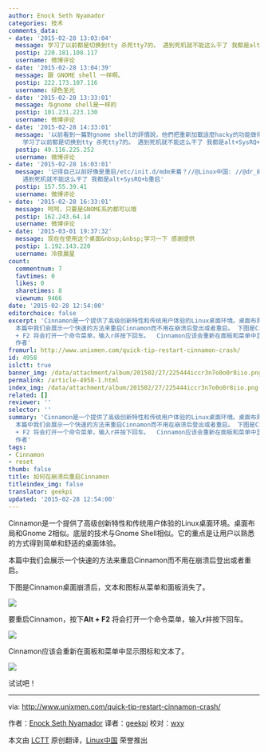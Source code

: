 ```yaml
---
author: Enock Seth Nyamador
categories: 技术
comments_data:
- date: '2015-02-28 13:03:04'
  message: 学习了以前都是切换到tty 杀死tty7的。 遇到死机就不能这么干了 我都是alt+SysRQ+b重启
  postip: 220.181.108.117
  username: 微博评论
- date: '2015-02-28 13:04:39'
  message: 跟 GNOME shell 一样啊。
  postip: 222.173.107.116
  username: 绿色圣光
- date: '2015-02-28 13:33:01'
  message: 与gnome shell是一样的
  postip: 101.231.223.130
  username: 微博评论
- date: '2015-02-28 14:33:01'
  message: '以前看到一篇對gnome shell的評價說，他們把重新加載這麼hacky的功能做得這麼容易訪問，可見他們對自己的shell的穩定性有多不自信…看來這種不自信也被cinnamon繼承了//@Linux中国://@dr_树:
    学习了以前都是切换到tty 杀死tty7的。 遇到死机就不能这么干了 我都是alt+SysRQ+b重启'
  postip: 49.116.225.252
  username: 微博评论
- date: '2015-02-28 16:03:01'
  message: '记得自己以前好像是重启/etc/init.d/mdm来着？//@Linux中国: //@dr_树: 学习了以前都是切换到tty 杀死tty7的。
    遇到死机就不能这么干了 我都是alt+SysRQ+b重启'
  postip: 157.55.39.41
  username: 微博评论
- date: '2015-02-28 16:33:01'
  message: 呵呵，只要是GNOME系的都可以哦
  postip: 162.243.64.14
  username: 微博评论
- date: '2015-03-01 19:37:32'
  message: 现在在使用这个桌面&nbsp;&nbsp;学习一下 感谢提供
  postip: 1.192.143.220
  username: 冷夜晨星
count:
  commentnum: 7
  favtimes: 0
  likes: 0
  sharetimes: 8
  viewnum: 9466
date: '2015-02-28 12:54:00'
editorchoice: false
excerpt: 'Cinnamon是一个提供了高级创新特性和传统用户体验的Linux桌面环境。桌面布局和Gnome 2相似。底层的技术与Gnome Shell相似。它的重点是让用户以熟悉的方式得到简单和舒适的桌面体验。
  本篇中我们会展示一个快速的方法来重启Cinnamon而不用在崩溃后登出或者重启。 下图是Cinnamon桌面崩溃后，文本和图标从菜单和面板消失了。  要重启Cinnamon，按下Alt
  + F2 将会打开一个命令菜单，输入r并按下回车。  Cinnamon应该会重新在面板和菜单中显示图标和文本了。  试试吧！  via: http://www.unixmen.com/quick-tip-restart-cinnamon-crash/
  作者'
fromurl: http://www.unixmen.com/quick-tip-restart-cinnamon-crash/
id: 4958
islctt: true
banner_img: /data/attachment/album/201502/27/225444iccr3n7o0o0r8iio.png
permalink: /article-4958-1.html
index_img: /data/attachment/album/201502/27/225444iccr3n7o0o0r8iio.png.thumb.jpg
related: []
reviewer: ''
selector: ''
summary: 'Cinnamon是一个提供了高级创新特性和传统用户体验的Linux桌面环境。桌面布局和Gnome 2相似。底层的技术与Gnome Shell相似。它的重点是让用户以熟悉的方式得到简单和舒适的桌面体验。
  本篇中我们会展示一个快速的方法来重启Cinnamon而不用在崩溃后登出或者重启。 下图是Cinnamon桌面崩溃后，文本和图标从菜单和面板消失了。  要重启Cinnamon，按下Alt
  + F2 将会打开一个命令菜单，输入r并按下回车。  Cinnamon应该会重新在面板和菜单中显示图标和文本了。  试试吧！  via: http://www.unixmen.com/quick-tip-restart-cinnamon-crash/
  作者'
tags:
- Cinnamon
- reset
thumb: false
title: 如何在崩溃后重启Cinnamon
titleindex_img: false
translator: geekpi
updated: '2015-02-28 12:54:00'
---
```


Cinnamon是一个提供了高级创新特性和传统用户体验的Linux桌面环境。桌面布局和Gnome 2相似。底层的技术与Gnome Shell相似。它的重点是让用户以熟悉的方式得到简单和舒适的桌面体验。


本篇中我们会展示一个快速的方法来重启Cinnamon而不用在崩溃后登出或者重启。


下图是Cinnamon桌面崩溃后，文本和图标从菜单和面板消失了。


![](/data/attachment/album/201502/27/225444iccr3n7o0o0r8iio.png)


要重启Cinnamon，按下**Alt + F2** 将会打开一个命令菜单，输入**r**并按下回车。


![](/data/attachment/album/201502/27/225500vl2qo020k92pq242.png)


Cinnamon应该会重新在面板和菜单中显示图标和文本了。


![](/data/attachment/album/201502/27/225514au3upr3yrrau4qp8.png)


试试吧！




---


via: <http://www.unixmen.com/quick-tip-restart-cinnamon-crash/>


作者：[Enock Seth Nyamador](http://www.unixmen.com/author/seth/) 译者：[geekpi](https://github.com/geekpi) 校对：[wxy](https://github.com/wxy)


本文由 [LCTT](https://github.com/LCTT/TranslateProject) 原创翻译，[Linux中国](http://linux.cn/) 荣誉推出